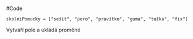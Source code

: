 #Code
```
skolniPomucky = ["sešit", "pero", "pravítko", "guma", "tužka", "fix"]
```
Vytváří pole a ukládá proměné


